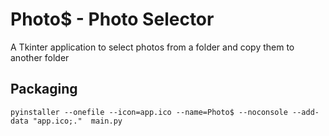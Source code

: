 # Photo$ - Photo Selector
A Tkinter application to select photos from a folder and copy them to another folder

## Packaging
```
pyinstaller --onefile --icon=app.ico --name=Photo$ --noconsole --add-data "app.ico;."  main.py
```
